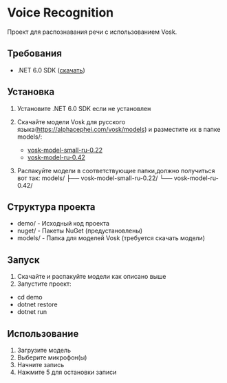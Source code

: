 # Voice Recognition

Проект для распознавания речи с использованием Vosk.

## Требования

- .NET 6.0 SDK ([скачать](https://dotnet.microsoft.com/download/dotnet/6.0))

## Установка

1. Установите .NET 6.0 SDK если не установлен
2. Скачайте модели Vosk для русского языка(https://alphacephei.com/vosk/models) и разместите их в папке models/:
   - [vosk-model-small-ru-0.22](https://alphacephei.com/vosk/models/vosk-model-small-ru-0.22.zip)
   - [vosk-model-ru-0.42](https://alphacephei.com/vosk/models/vosk-model-ru-0.42.zip)

2. Распакуйте модели в соответствующие папки,должно получиться вот так:
models/
├── vosk-model-small-ru-0.22/
└── vosk-model-ru-0.42/

## Структура проекта
- demo/ - Исходный код проекта
- nuget/ - Пакеты NuGet (предустановлены)
- models/ - Папка для моделей Vosk (требуется скачать модели)

## Запуск

1. Скачайте и распакуйте модели как описано выше
2. Запустите проект:
- cd demo
- dotnet restore
- dotnet run

## Использование

1. Загрузите модель
2. Выберите микрофон(ы)
3. Начните запись
4. Нажмите 5 для остановки записи